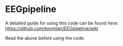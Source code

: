 # EEGpipeline

A detailed guide for using this code can be found here: https://github.com/kevmtan/EEGpipeline/wiki

Read the above before using the code. 
